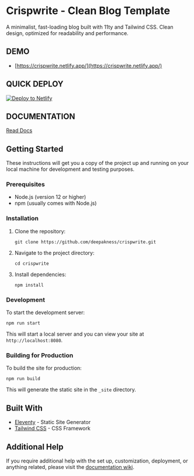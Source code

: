 # Crispwrite - Clean Blog Template

A minimalist, fast-loading blog built with 11ty and Tailwind CSS. Clean design, optimized for readability and performance.

## DEMO

- [https://crispwrite.netlify.app/](https://crispwrite.netlify.app/)

## QUICK DEPLOY

[![Deploy to Netlify](https://www.netlify.com/img/deploy/button.svg)](https://app.netlify.com/start/deploy?repository=https://github.com/deepakness/crispwrite)

## DOCUMENTATION

[Read Docs](https://github.com/deepakness/crispwrite/wiki)

## Getting Started

These instructions will get you a copy of the project up and running on your local machine for development and testing purposes.

### Prerequisites

- Node.js (version 12 or higher)
- npm (usually comes with Node.js)

### Installation

1. Clone the repository:
   ```
   git clone https://github.com/deepakness/crispwrite.git
   ```
2. Navigate to the project directory:
   ```
   cd crispwrite
   ```
3. Install dependencies:
   ```
   npm install
   ```

### Development

To start the development server:

```
npm run start
```

This will start a local server and you can view your site at `http://localhost:8080`.

### Building for Production

To build the site for production:

```
npm run build
```

This will generate the static site in the `_site` directory.

## Built With

- [Eleventy](https://www.11ty.dev/) - Static Site Generator
- [Tailwind CSS](https://tailwindcss.com/) - CSS Framework

## Additional Help

If you require additional help with the set up, customization, deployment, or anything related, please visit the [documentation wiki](https://github.com/deepakness/crispwrite/wiki).
